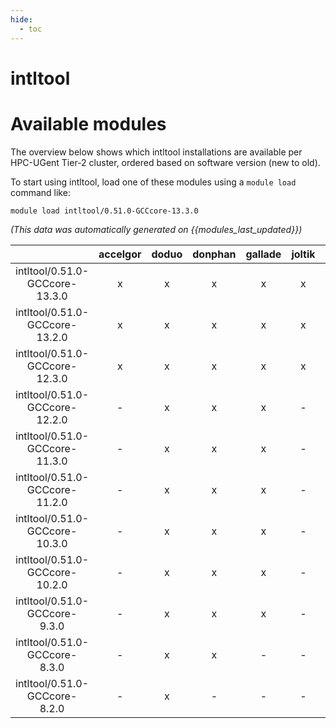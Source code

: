 ```yaml
---
hide:
  - toc
---
```


intltool
========

# Available modules


The overview below shows which intltool installations are available per HPC-UGent Tier-2 cluster, ordered based on software version (new to old).

To start using intltool, load one of these modules using a `module load` command like:

```shell
module load intltool/0.51.0-GCCcore-13.3.0
```

*(This data was automatically generated on {{modules_last_updated}})*  

| |accelgor|doduo|donphan|gallade|joltik|shinx|
| :---: | :---: | :---: | :---: | :---: | :---: | :---: |
|intltool/0.51.0-GCCcore-13.3.0|x|x|x|x|x|x|
|intltool/0.51.0-GCCcore-13.2.0|x|x|x|x|x|x|
|intltool/0.51.0-GCCcore-12.3.0|x|x|x|x|x|x|
|intltool/0.51.0-GCCcore-12.2.0|-|x|x|x|-|x|
|intltool/0.51.0-GCCcore-11.3.0|-|x|x|x|-|x|
|intltool/0.51.0-GCCcore-11.2.0|-|x|x|x|-|-|
|intltool/0.51.0-GCCcore-10.3.0|-|x|x|x|-|-|
|intltool/0.51.0-GCCcore-10.2.0|-|x|x|x|-|-|
|intltool/0.51.0-GCCcore-9.3.0|-|x|x|x|-|-|
|intltool/0.51.0-GCCcore-8.3.0|-|x|x|-|-|-|
|intltool/0.51.0-GCCcore-8.2.0|-|x|-|-|-|-|

